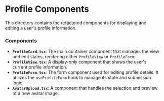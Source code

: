# Profile Components

This directory contains the refactored components for displaying and editing a user's profile information.

### Components

- **`ProfileCard.tsx`**: The main container component that manages the view and edit states, rendering either `ProfileView` or `ProfileForm`.
- **`ProfileView.tsx`**: A display-only component that shows the user's current profile information.
- **`ProfileForm.tsx`**: The form component used for editing profile details. It utilizes the `useProfileForm` hook to manage its state and submission logic.
- **`AvatarUpload.tsx`**: A component that handles the selection and preview of a new avatar image.
